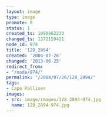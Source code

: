 ```yaml
---
layout: image
type: image
promote: 0
status: 1
created_ts: 1090862233
changed_ts: 1372159421
node_id: 974
title: '128_2894'
created: '2004-07-26'
changed: '2013-06-25'
redirect_from:
- "/node/974/"
permalink: "/2004/07/26/128_2894/"
tags:
- Cape Palliser
images:
- src: image/images/128_2894-974.jpg
  name: 128_2894-974.jpg
---
```



